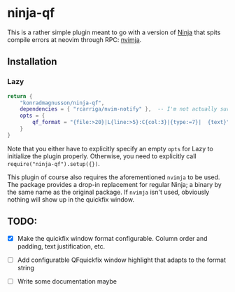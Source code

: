 # ninja-qf

This is a rather simple plugin meant to go with a version of [Ninja](https://github.com/ninja-build/ninja) that spits compile errors at neovim through RPC: [nvimja](https://github.com/konradmagnusson/nvimja).


## Installation

### Lazy

```lua
return {
    "konradmagnusson/ninja-qf",
    dependencies = { "rcarriga/nvim-notify" },  -- I'm not actually sure about this, I just haven't tested without it (and won't).
    opts = {
	    qf_format = "{file:>20}|L{line:>5}:C{col:3}|{type:=7}|  {text}", -- syntax: {(category):[justification](padding)}
    }
}
```
Note that you either have to explicitly specify an empty `opts` for Lazy to initialize the plugin properly. Otherwise, you need to explicitly call `require("ninja-qf").setup({})`.

This plugin of course also requires the aforementioned `nvimja` to be used. The package provides a drop-in replacement for regular Ninja; a binary by the same name as the original package.
If `nvimja` isn't used, obviously nothing will show up in the quickfix window.



## TODO:

- [x] Make the quickfix window format configurable. Column order and padding, text justification, etc.

- [ ] Add configuratble QFquickfix window highlight that adapts to the format string

- [ ] Write some documentation maybe
